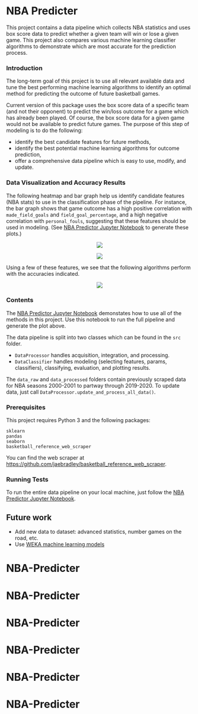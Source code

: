 # NBA Predicter

This project contains a data pipeline which collects NBA statistics and uses box score data to predict whether a given team will win or lose a given game. This project also compares various machine learning classifier algorithms to demonstrate which are most accurate for the prediction process.


### Introduction

The long-term goal of this project is to use all relevant available data and tune the best performing machine learning algorithms to identify an optimal method for predicting the outcome of future basketball games.

Current version of this package uses the box score data of a specific team (and not their opponent) to predict the win/loss outcome for a game which has already been played.  Of course, the box score data for a given game would not be available to predict future games.  The purpose of this step of modeling is to do the following:

- identify the best candidate features for future methods,
- identify the best potential machine learning algorithms for outcome prediction,
- offer a comprehensive data pipeline which is easy to use, modify, and update.

### Data Visualization and Accuracy Results

The following heatmap and bar graph help us identify candidate features (NBA stats) to use in the classification phase of the pipeline.  For instance, the bar graph shows that game outcome has a high positive correlation with `made_field_goals` and `field_goal_percentage`, and a high negative correlation with `personal_fouls`, suggesting that these features should be used in modeling.  (See [NBA Predictor Jupyter Notebook](https://github.com/Will-Wright/NBA-predicter/blob/master/NBA%20Predicter.ipynb) to generate these plots.)

<p align="center">
 <img src="./images/corr_heatmap.png">
 </p>
 <p align="center">
</p>

<p align="center">
 <img src="./images/corr_bar_graph.png">
 </p>
 <p align="center">
</p>


Using a few of these features, we see that the following algorithms perform with the accuracies indicated.

<p align="center">
 <img src="./images/classifier_accuracy.png">
 </p>
 <p align="center">
</p>


### Contents

The [NBA Predictor Jupyter Notebook](https://github.com/Will-Wright/NBA-predicter/blob/master/NBA%20Predicter.ipynb) demonstates how to use all of the methods in this project.  Use this notebook to run the full pipeline and generate the plot above.

The data pipeline is split into two classes which can be found in the `src` folder.  

 - `DataProcessor` handles acquisition, integration, and processing.  
 - `DataClassifier` handles modeling (selecting features, params, classifiers), classifying, evaluation, and plotting results.  

The `data_raw` and `data_processed` folders contain previously scraped data for NBA seasons 2000-2001 to partway through 2019-2020.  To update data, just call `DataProcessor.update_and_process_all_data()`.

### Prerequisites

This project requires Python 3 and the following packages:

```
sklearn
pandas
seaborn
basketball_reference_web_scraper
```

You can find the web scraper at https://github.com/jaebradley/basketball_reference_web_scraper.


### Running Tests

To run the entire data pipeline on your local machine, just follow the [NBA Predictor Jupyter Notebook](https://github.com/Will-Wright/NBA-predicter/blob/master/NBA%20Predicter.ipynb).


## Future work

- Add new data to dataset: advanced statistics, number games on the road, etc.
- Use [WEKA machine learning models](https://www.cs.waikato.ac.nz/ml/weka/)
# NBA-Predicter
# NBA-Predicter
# NBA-Predicter
# NBA-Predicter
# NBA-Predicter
# NBA-Predicter
